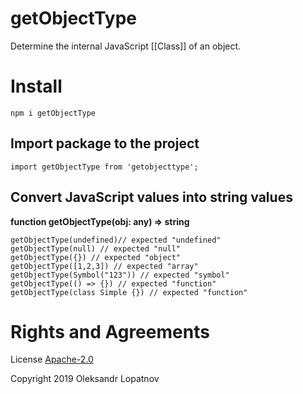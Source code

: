 # getObjectType

Determine the internal JavaScript [[Class]] of an object.

# Install

```
npm i getObjectType
```

## Import package to the project

```
import getObjectType from 'getobjecttype';
```

## Convert JavaScript values into string values

**function getObjectType(obj: any) => string**

```
getObjectType(undefined)// expected "undefined"
getObjectType(null) // expected "null"
getObjectType({}) // expected "object"
getObjectType([1,2,3]) // expected "array"
getObjectType(Symbol("123")) // expected "symbol"
getObjectType(() => {}) // expected "function"
getObjectType(class Simple {}) // expected "function"
```

# Rights and Agreements

License [Apache-2.0](https://github.com/lopatnov/get-internal-type/blob/master/LICENSE)

Copyright 2019 Oleksandr Lopatnov
